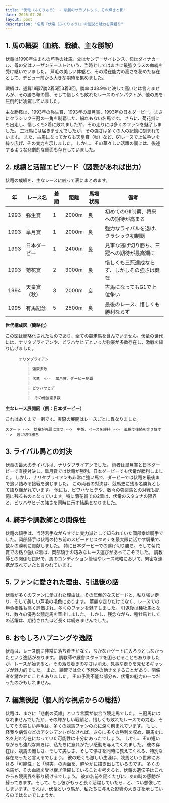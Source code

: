 ```yaml
---
title: "伏竜（ふくりゅう） - 悲劇のサラブレッド、その輝きと影"
date: 2025-07-26
layout: post
description: "名馬『伏竜（ふくりゅう）』の伝説と魅力を深堀り"
---
```


## 1. 馬の概要（血統、戦績、主な勝鞍）

伏竜は1990年生まれの芦毛の牡馬。父はサンデーサイレンス、母はダイナカール、母の父はノーザンテーストという、当時としてはまさに最強クラスの血統を受け継いでいました。  芦毛の美しい体躯と、その潜在能力の高さを秘めた存在として、デビュー前から大きな期待を集めました。

戦績は、通算18戦7勝2着5回3着3回。勝率は38.9％と決して高いとは言えませんが、その勝ち鞍の質、そして惜しくも敗れたレースのインパクトが、他の馬を圧倒的に凌駕していました。

主な勝鞍は、1993年の弥生賞、1993年の皐月賞、1993年の日本ダービー。まさにクラシック三冠の一角を制覇した、紛れもない名馬です。  さらに、菊花賞にも出走し、惜しくも2着に敗れましたが、その走りには多くのファンを魅了しました。  三冠馬には届きませんでしたが、その強さは多くの人の記憶に刻まれています。  また、古馬になってからも天皇賞（秋）など、G1レースで上位争いを繰り広げ、その実力を示しました。  しかし、その華々しい活躍の裏には、後述するような悲劇的な側面も存在していました。


## 2. 成績と活躍エピソード（図表があれば出力）

伏竜の成績を、主なレースに絞って表にまとめます。

| 年 | レース名       | 着順 | 距離 | 馬場状態 | 備考                                      |
|---|----------------|-----|------|----------|-------------------------------------------|
| 1993 | 弥生賞         | 1   | 2000m | 良       | 初めてのGII制覇、将来への期待が高まる |
| 1993 | 皐月賞         | 1   | 2000m | 良       | 強力なライバルを退け、クラシック初制覇 |
| 1993 | 日本ダービー     | 1   | 2400m | 良       | 見事な逃げ切り勝ち、三冠への期待が最高潮に |
| 1993 | 菊花賞         | 2   | 3000m | 良       | 惜しくも三冠達成ならず、しかしその強さは健在 |
| 1994 | 天皇賞（秋）   | 3   | 2000m | 良       | 古馬になってもG1で上位争い               |
| 1995 | 有馬記念       | 5   | 2500m | 良       | 最後のレース、惜しくも勝利ならず          |


**世代構成図（簡略化）**

この図は簡略化されたものであり、全ての競走馬を含んでいません。伏竜の世代には、ナリタブライアンや、ビワハヤヒデといった強豪が多数存在し、激戦を繰り広げました。

```
      ナリタブライアン
          |
          | 強豪多数
          |
          | 伏竜  <--  皐月賞、ダービー制覇
          |
          | ビワハヤヒデ
          |
          |  その他強豪多数
```


**主なレース展開図（例：日本ダービー）**

これはあくまで一例です。実際の展開はレースごとに異なりました。

```
スタート -->  伏竜が先頭に立つ -->  中盤、ペースを維持 -->  直線で後続を突き放す -->  逃げ切り勝ち
```


## 3. ライバル馬との対決

伏竜の最大のライバルは、ナリタブライアンでした。  両者は皐月賞と日本ダービーで直接対決し、皐月賞では伏竜が勝利、日本ダービーでも伏竜が勝利しました。  しかし、ナリタブライアンも非常に強い馬で、ダービーでは伏竜を最後まで追い詰める接戦を演じました。  この両者の対決は、競馬史に残る名勝負として語り継がれています。  他にも、ビワハヤヒデや、数々の強豪馬との対戦も記憶に残るものとなっています。特に菊花賞での2着は、伏竜のスタミナの限界と、ビワハヤヒデの強さを同時に示す結果となりました。


## 4. 騎手や調教師との関係性

伏竜の騎手は、当時若手ながらすでに実力派として知られていた岡部幸雄騎手でした。岡部騎手は伏竜の持ち前のスピードとスタミナを最大限に活かす騎乗で、数々の勝利に貢献しました。  特に日本ダービーでの逃げ切り勝ち、そして菊花賞での粘り強い2着は、岡部騎手の巧みなレース運びがあってこそでした。  調教師との関係も良好で、馬のコンディション管理やレース戦略において、緊密な連携が取れていたと言われています。


## 5. ファンに愛された理由、引退後の話

伏竜が多くのファンに愛された理由は、その圧倒的なスピードと、粘り強い走り、そして美しい芦毛の毛色にあります。  華麗な走りだけでなく、レースでの勝負根性も高く評価され、多くのファンを魅了しました。  引退後は種牡馬となり、数々の優秀な競走馬を輩出しました。  しかし、残念ながら、種牡馬としての活躍は、期待されたほど長くは続きませんでした。


## 6. おもしろハプニングや逸話

伏竜は、レース前に非常に落ち着きがなく、なかなかゲートに入ろうとしなかったという逸話があります。  調教師や厩舎スタッフを困らせることもありましたが、レースが始まると、その落ち着きのなさは消え、見事な走りを見せるギャップが魅力的でした。  また、練習では全く予想外の動きをすることがあり、関係者を驚かせたこともありました。  その予測不能な部分も、伏竜の魅力の一つだったのかもしれません。


## 7. 編集後記（個人的な視点からの総括）

伏竜は、まさに「悲劇の英雄」という言葉が似合う競走馬でした。  三冠馬にはなれませんでしたが、その輝かしい戦績と、惜しくも敗れたレースでの力走、そしてその美しい芦毛は、多くの競馬ファンの心に深く刻まれています。  もし、怪我や病気などのアクシデントがなければ、さらに多くの勝利を収め、競馬史に名を刻む存在になっていた可能性は十分にあったでしょう。  しかし、その短いながらも強烈な輝きは、私たちに忘れがたい感動を与えてくれました。  彼の存在は、競馬の厳しさ、そして美しさ、そして儚さを同時に教えてくれる、特別な存在だったと言えるでしょう。  彼の短くも激しい生涯は、競馬という世界における「可能性」と「現実」の両面を、鮮やかに描き出しているのです。  多くの名馬が、その血統を受け継ぎ活躍していることを考えると、伏竜の遺伝子はこれからも競馬界を彩り続けるでしょう。  彼の名前を聞くたびに、あの時の感動が蘇ってきます。そして、もし彼がもっと長く活躍していたら…と、つい想像してしまいます。それは、伏竜という馬が、私たちに与えた影響の大きさを示しているのではないでしょうか。
